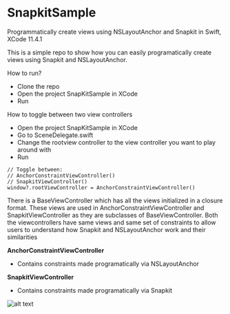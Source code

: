 # SnapkitSample
Programmatically create views using NSLayoutAnchor and Snapkit in Swift, XCode 11.4.1

This is a simple repo to show how you can easily programatically create views using Snapkit and NSLayoutAnchor.

How to run? 

- Clone the repo
- Open the project SnapKitSample in XCode 
- Run 

How to toggle between two view controllers

- Open the project SnapKitSample in XCode
- Go to SceneDelegate.swift
- Change the rootview controller to the view controller you want to play around with
- Run 
```
// Toggle between:
// AnchorConstraintViewController()
// SnapkitViewController()
window?.rootViewController = AnchorConstraintViewController()
```

There is a BaseViewController which has all the views initialized in a closure format. 
These views are used in AnchorConstraintViewController and SnapkitViewController as they are subclasses of BaseViewController.
Both the viewcontrollers have same views and same set of constraints to allow users to understand how Snapkit and NSLayoutAnchor work and their similarities 

**AnchorConstraintViewController**
- Contains constraints made programatically via NSLayoutAnchor

**SnapkitViewController**
- Contains constraints made programatically via Snapkit


![alt text](https://user-images.githubusercontent.com/8919439/83282736-05141000-a1a8-11ea-977c-2afe9ee5f5b1.png)
